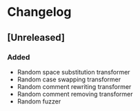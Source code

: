 # Changelog

## [Unreleased]
### Added
- Random space substitution transformer
- Random case swapping transformer
- Random comment rewriting transformer
- Random comment removing transformer
- Random fuzzer
